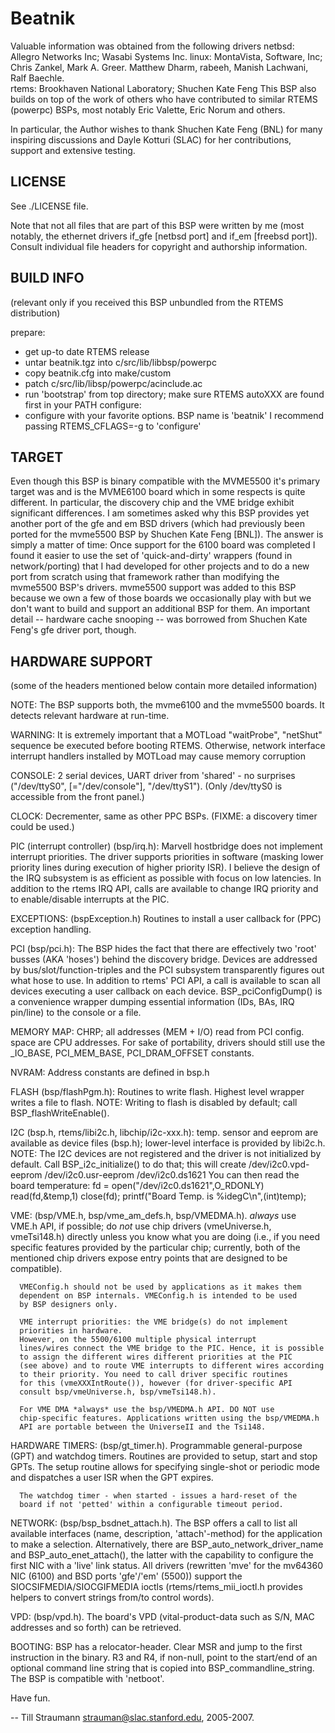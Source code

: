 Beatnik
=======

 Valuable information was obtained from the following drivers
   netbsd: Allegro Networks Inc; Wasabi Systems Inc.
    linux: MontaVista, Software, Inc; Chris Zankel, Mark A. Greer.
	       Matthew Dharm, rabeeh, Manish Lachwani, Ralf Baechle.  
    rtems: Brookhaven National Laboratory; Shuchen Kate Feng
 This BSP also builds on top of the work of others who have contributed
 to similar RTEMS (powerpc) BSPs, most notably Eric Valette, Eric Norum
 and others.

 In particular, the Author wishes to thank Shuchen Kate Feng (BNL) for many
 inspiring discussions and Dayle Kotturi (SLAC) for her contributions, support
 and extensive testing.


LICENSE
-------
See ./LICENSE file.

Note that not all files that are part of this BSP were written by
me (most notably, the ethernet drivers if_gfe [netbsd port] and
if_em [freebsd port]). Consult individual file headers for copyright
and authorship information.


BUILD INFO
----------
(relevant only if you received this BSP unbundled from the RTEMS distribution)

  prepare:
  - get up-to date RTEMS release
  - untar beatnik.tgz into c/src/lib/libbsp/powerpc
  - copy beatnik.cfg into make/custom
  - patch c/src/lib/libsp/powerpc/acinclude.ac
  - run 'bootstrap' from top directory; make sure RTEMS
    autoXXX are found first in your PATH
  configure:
  - configure with your favorite options. BSP name is 'beatnik'
    I recommend passing RTEMS_CFLAGS=-g to 'configure'


TARGET
------
Even though this BSP is binary compatible with the MVME5500 it's primary
target was and is the MVME6100 board which in some respects is quite different.
In particular, the discovery chip and the VME bridge exhibit significant
differences.
I am sometimes asked why this BSP provides yet another port of the gfe
and em BSD drivers (which had previously been ported for the mvme5500
BSP by Shuchen Kate Feng [BNL]). The answer is simply a matter of time:
Once support for the 6100 board was completed I found it easier to use
the set of 'quick-and-dirty' wrappers (found in network/porting) that I had
developed for other projects and to do a new port from scratch using that
framework rather than modifying the mvme5500 BSP's drivers. mvme5500 support was
added to this BSP because we own a few of those boards we occasionally
play with but we don't want to build and support an additional BSP for them.
An important detail -- hardware cache snooping -- was borrowed from
Shuchen Kate Feng's gfe driver port, though.


HARDWARE SUPPORT
---------------
(some of the headers mentioned below contain more
detailed information)

NOTE:  The BSP supports both, the mvme6100 and the mvme5500 boards.
       It detects relevant hardware at run-time.

WARNING: It is extremely important that a MOTLoad "waitProbe", "netShut"
         sequence be executed before booting RTEMS. Otherwise, network
         interface interrupt handlers installed by MOTLoad may cause memory
         corruption

CONSOLE: 2 serial devices, UART driver from 'shared' - no surprises
       ("/dev/ttyS0", [="/dev/console"], "/dev/ttyS1"). (Only
       /dev/ttyS0 is accessible from the front panel.)

CLOCK: Decrementer, same as other PPC BSPs. (FIXME: a discovery timer
       could be used.)

PIC (interrupt controller) (bsp/irq.h): Marvell hostbridge
       does not implement interrupt priorities. The driver supports
       priorities in software (masking lower priority lines during
       execution of higher priority ISR). I believe the design of the
       IRQ subsystem is as efficient as possible with focus on low
       latencies.
       In addition to the rtems IRQ API, calls are available to
       change IRQ priority and to enable/disable interrupts at the PIC.

EXCEPTIONS: (bspException.h) Routines to install a user callback
       for (PPC) exception handling.

PCI (bsp/pci.h): The BSP hides the fact that there are effectively
       two 'root' busses (AKA 'hoses') behind the discovery bridge.
	   Devices are addressed by bus/slot/function-triples and the PCI
	   subsystem transparently figures out what hose to use.
       In addition to rtems' PCI API, a call is available to scan
       all devices executing a user callback on each device.
       BSP_pciConfigDump() is a convenience wrapper dumping essential
       information (IDs, BAs, IRQ pin/line) to the console or a file.

MEMORY MAP: CHRP; all addresses (MEM + I/O) read from PCI config. space
       are CPU addresses. For sake of portability, drivers should still
       use the _IO_BASE, PCI_MEM_BASE, PCI_DRAM_OFFSET constants.

NVRAM: Address constants are defined in bsp.h

FLASH (bsp/flashPgm.h): Routines to write flash. Highest level
      wrapper writes a file to flash.
	  NOTE: Writing to flash is disabled by default;
	        call BSP_flashWriteEnable().

I2C (bsp.h, rtems/libi2c.h, libchip/i2c-xxx.h):  temp. sensor and eeprom
      are available as device files (bsp.h); lower-level interface is
      provided by libi2c.h.
	  NOTE: The I2C devices are not registered and the driver is not
	        initialized by default. Call BSP_i2c_initialize() to do that;
			this will create
				/dev/i2c0.vpd-eeprom
				/dev/i2c0.usr-eeprom
				/dev/i2c0.ds1621
	        You can then read the board temperature:
			    fd = open("/dev/i2c0.ds1621",O_RDONLY)
				read(fd,&temp,1)
				close(fd);
				printf("Board Temp. is %idegC\n",(int)temp);

VME: (bsp/VME.h, bsp/vme_am_defs.h, bsp/VMEDMA.h).
      *always* use VME.h API, if possible; do *not* use chip drivers
	  (vmeUniverse.h, vmeTsi148.h) directly unless you know what you are
	  doing (i.e., if you need specific features provided by the particular
	  chip; currently, both of the mentioned chip drivers expose entry points
	  that are designed to be compatible).

      VMEConfig.h should not be used by applications as it makes them
      dependent on BSP internals. VMEConfig.h is intended to be used
	  by BSP designers only.

      VME interrupt priorities: the VME bridge(s) do not implement
      priorities in hardware.
      However, on the 5500/6100 multiple physical interrupt
      lines/wires connect the VME bridge to the PIC. Hence, it is possible
      to assign the different wires different priorities at the PIC
      (see above) and to route VME interrupts to different wires according
      to their priority. You need to call driver specific routines
      for this (vmeXXXIntRoute()), however (for driver-specific API
	  consult bsp/vmeUniverse.h, bsp/vmeTsi148.h).

	  For VME DMA *always* use the bsp/VMEDMA.h API. DO NOT use
	  chip-specific features. Applications written using the bsp/VMEDMA.h
	  API are portable between the UniverseII and the Tsi148.

HARDWARE TIMERS: (bsp/gt_timer.h). Programmable general-purpose (GPT) and
      watchdog timers. Routines are provided to setup, start and stop
	  GPTs. The setup routine allows for specifying single-shot or periodic
	  mode and dispatches a user ISR when the GPT expires.

	  The watchdog timer - when started - issues a hard-reset of the
	  board if not 'petted' within a configurable timeout period.

NETWORK: (bsp/bsp_bsdnet_attach.h). The BSP offers a call to list
      all available interfaces (name, description, 'attach'-method)
      for the application to make a selection.
      Alternatively, there are BSP_auto_network_driver_name and
      BSP_auto_enet_attach(), the latter with the capability to configure
      the first NIC with a 'live' link status.
      All drivers (rewritten 'mve' for the mv64360 NIC (6100) and BSD ports
      'gfe'/'em' (5500)) support the SIOCSIFMEDIA/SIOCGIFMEDIA ioctls
      (rtems/rtems_mii_ioctl.h provides helpers to convert strings from/to
      control words).

VPD: (bsp/vpd.h). The board's VPD (vital-product-data such as S/N,
      MAC addresses and so forth) can be retrieved.

BOOTING: BSP has a relocator-header. Clear MSR and jump to the first
      instruction in the binary. R3 and R4, if non-null, point to the
      start/end of an optional command line string that is copied into
      BSP_commandline_string. The BSP is compatible with 'netboot'.

Have fun.

-- Till Straumann <strauman@slac.stanford.edu>, 2005-2007.
